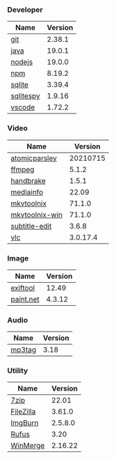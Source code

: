 
### Developer
Name                                                                       | Version
----                                                                       | -------
[git](https://github.com/git-for-windows/git/releases)                     | 2.38.1
[java](https://www.oracle.com/java/technologies/downloads/)                | 19.0.1
[nodejs](https://nodejs.org/en/download/current/)                          | 19.0.0
[npm](https://github.com/npm/cli)                                          | 8.19.2
[sqlite](http://www.sqlite.org/download.html)                              | 3.39.4
[sqlitespy](http://www.yunqa.de/delphi/doku.php/products/sqlitespy/index)  | 1.9.16
[vscode](https://code.visualstudio.com/updates)                            | 1.72.2

### Video
Name                                                                       | Version
----                                                                       | -------
[atomicparsley](https://github.com/wez/atomicparsley)                      | 20210715
[ffmpeg](http://www.ffmpeg.org/download.html)                              | 5.1.2
[handbrake](http://handbrake.fr/downloads.php)                             | 1.5.1
[mediainfo](http://mediaarea.net/us/MediaInfo/Download/Windows)            | 22.09
[mkvtoolnix](https://mkvtoolnix.download/downloads.html)                   | 71.1.0
[mkvtoolnix-win](http://www.fosshub.com/MKVToolNix.html)                   | 71.1.0
[subtitle-edit](https://github.com/SubtitleEdit/subtitleedit/releases)     | 3.6.8
[vlc](https://www.videolan.org/vlc/download-windows.html)                  | 3.0.17.4

### Image
Name                                                                       | Version
----                                                                       | -------
[exiftool](http://www.sno.phy.queensu.ca/~phil/exiftool/)                  | 12.49
[paint.net](http://www.getpaint.net/download.html)                         | 4.3.12

### Audio
Name                                                                       | Version
----                                                                       | -------
[mp3tag](http://www.mp3tag.de/en/download.html)                            | 3.18

### Utility
Name                                                                       | Version
----                                                                       | -------
[7zip](http://www.7-zip.org/download.html)                                 | 22.01
[FileZilla](https://filezilla-project.org/download.php?show_all=1)         | 3.61.0
[ImgBurn](http://www.imgburn.com/index.php?act=download)                   | 2.5.8.0
[Rufus](https://github.com/pbatard/rufus/releases)                         | 3.20
[WinMerge](http://winmerge.org/downloads/)                                 | 2.16.22
